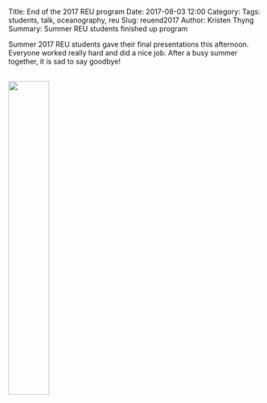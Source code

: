 Title: End of the 2017 REU program
Date: 2017-08-03 12:00
Category:
Tags: students, talk, oceanography, reu
Slug: reuend2017
Author: Kristen Thyng
Summary: Summer REU students finished up program


Summer 2017 REU students gave their final presentations this afternoon. Everyone worked really hard and did a nice job. After a busy summer together, it is sad to say goodbye!
<br><br>

<img src="https://user-images.githubusercontent.com/3487237/45135134-6dfd5e00-b163-11e8-94ff-c10ba31e9bd4.jpg" class="picFloat" width="40%">
